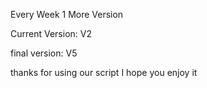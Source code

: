 Every Week 1 More Version

Current Version: V2

final version: V5

thanks for using our script I hope you enjoy it 
